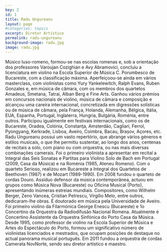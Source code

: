 ```yaml
---
key: 2
id: 1
title: Radu Ungureanu
layout: page
#categories: topics
excerpt: Diretor Artístico
permalink: radu-ungureanu
background-image: radu.jpg
image: radu.jpg
---
```


Músico luso-romeno, formou-se nas escolas romenas e, sob a orientação dos professores Varoujan Cozighian e Avy Abramovici, concluiu a licenciatura em violino na Escola Superior de Música C. Porumbesco de Bucareste, com a classificação máxima.
Aperfeiçoou-se ainda em vários masterclass, com violinistas como Yury Yankelewitch, Ralph Evans, Ruben Gonzales e, em música de câmara, com os membros dos quartetos Amadeus, Smetana, Tatrai, Alban Berg e Fine Arts.
Ganhou vários prémios em concursos nacionais de violino, música de câmara e composição e alcançou uma careira internacional, concretizada em digressões solísticas ou de música de câmara, pela França, Holanda, Alemanha, Bélgica, Itália, EUA, Espanha, Portugal, Inglaterra, Hungria, Bulgária, Roménia, entre outros.
Participou igualmente em festivais internacionais, como os de Bucareste, Oradea, Colónia, Constanţa, Amsterdão, Cagliari, Ferrol, Pyongyang, Kerkrade, Lisboa, Aveiro, Coimbra, Bacau, Brașov, Açores, etc.
Radu Ungureanu possui um vasto repertório, que abrange vários géneros e estilos musicais, o que lhe permitiu sustentar, ao longo dos anos, centenas de recitais a solo, com piano ou com orquestra, ou nas mais diversas combinações camerais.
Foi o primeiro violinista a apresentar em recital a Integral das Seis Sonatas e Partitas para Violino Solo de Bach em Portugal (2009, Casa da Música) e na Roménia (1985, Ateneu Romeno).
Com o quarteto Serioso, realizou em Bucareste a Integral dos Quartetos de Beethoven (1987) e de Mozart (1989-1990). Em 2008 fundou o quarteto de cordas Douro.
Assíduo defensor da música contemporânea, actuou em grupos como Música Nova (Bucareste) ou Oficina Musical (Porto), apresentando inúmeras estreias mundiais. Compositores, como Wilhelm Berger, Zeno Vancea, Cristian Petrescu, Virgílio Melo, entre outros, dedicaram-lhe obras.
É doutorado em música pela Universidade de Aveiro.
Foi primeiro violino da Filarmónica George Enescu (Bucareste) e 1o Concertino da Orquestra da Radiodifusão Nacional Romena. Atualmente é Concertino Assistente da Orquestra Sinfónica do Porto Casa da Música.
Desde 1995, como professor de violino na Escola Superior de Música e Artes do Espectáculo do Porto, formou um significativo número de violinistas licenciados e mestrados, que ocupam posições de destaque no actual panorama musical português.
Em 2011 fundou a orquestra de cordas Camerata NovNorte, sendo seu diretor artístico e maestro.

